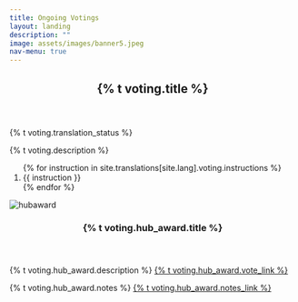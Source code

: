 ```yaml
---
title: Ongoing Votings
layout: landing
description: ""
image: assets/images/banner5.jpeg
nav-menu: true
---
```


<!-- Main -->
<div id="main">
    <section id="one">
        <div class="inner">
            <header class="major">
                <h2>{% t voting.title %}</h2>
            </header>
            <p>{% t voting.translation_status %}</p>
            <p>{% t voting.description %}</p>
            <ol>
                {% for instruction in site.translations[site.lang].voting.instructions %}
                    <li>{{ instruction }}</li>
                {% endfor %}
            </ol>
        </div>
    </section>
    <section id="two" class="spotlights">
        <section>
            <div class="image">
                <img src="{{ 'assets/images/hubaward.jpeg' | relative_url }}" alt="hubaward" data-position="center center">
            </div>
            <div class="content">
                <div class="inner">
                    <header class="major">
                        <h3>{% t voting.hub_award.title %}</h3>
                    </header>
                    <p>{% t voting.hub_award.description %} <a class="vote-link" href="https://awards.girlslovehub.com/#Vote">{% t voting.hub_award.vote_link %}</a></p>
                    <p>{% t voting.hub_award.notes %} <a class="vote-link" href="https://x.com/FayMayOfficial/status/1877998938378358836">{% t voting.hub_award.notes_link %}</a></p>
                </div>
            </div>
        </section>
        <!-- <section>
            <div class="image">
                <img src="{{ 'assets/images/votekazz.png' | relative_url }}" alt="kazz" data-position="center center">
            </div>
            <div class="content">
                <div class="inner">
                    <header class="major">
                        <h3>{% t voting.kazz_awards.title %}</h3>
                    </header>
                    <p>{% t voting.kazz_awards.description %}</p>
                    <ol>
                        {% for voting_rule in site.translations[site.lang].voting.kazz_awards.voting_rules %}
                            <li>{{ voting_rule }}</li>
                        {% endfor %}
                    </ol>
                    <p>{% t voting.kazz_awards.vote_link_desc1 %} <a class="vote-link" href="https://worldwide.kazzmarket.com/product/vote-saowaisai-2024/">{% t voting.kazz_awards.vote_link1 %}</a></p>
                    <p>{% t voting.kazz_awards.vote_link_desc2 %} <a class="vote-link" href="https://today.line.me/th/v2/poll/JPmrlmM">{% t voting.kazz_awards.vote_link2 %}</a></p>
                    <p>{% t voting.kazz_awards.notes %} <a class="vote-link" href="https://x.com/4ever_Marvelous/status/1838082471415755176">{% t voting.kazz_awards.notes_link %}</a></p>
                </div>
            </div>
        </section>
        <section>
            <div class="image">
                <img src="{{ 'assets/images/starfocus.jpeg' | relative_url }}" alt="starfocus" data-position="center center">
            </div>
            <div class="content">
                <div class="inner">
                    <header class="major">
                        <h3>{% t voting.starfocus.title %}</h3>
                    </header>
                    <p>{% t voting.starfocus.description %} <a class="vote-link" href="https://www.starfocus.online/spu/704796635758186497">{% t common.vote_for_them %}</a></p>
                </div>
            </div>
        </section> -->
    </section>
</div>
